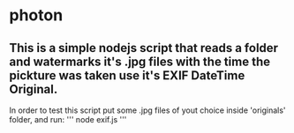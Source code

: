 # photon

This is a simple nodejs script that reads a folder and watermarks it's .jpg files with the time the pickture was taken use it's EXIF DateTime Original.
---
In order to test this script put some .jpg files of yout choice inside 'originals' folder, and run:
'''
node exif.js
'''
